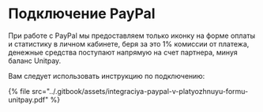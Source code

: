 # Подключение PayPal

При работе с PayPal мы предоставляем только иконку на форме оплаты и статистику в личном кабинете, беря за это 1% комиссии от платежа, денежные средства поступают напрямую на счет партнера, минуя баланс Unitpay.  
  
Вам следует использовать инструкцию по подключению: 

{% file src="../.gitbook/assets/integraciya-paypal-v-platyozhnuyu-formu-unitpay.pdf" %}

